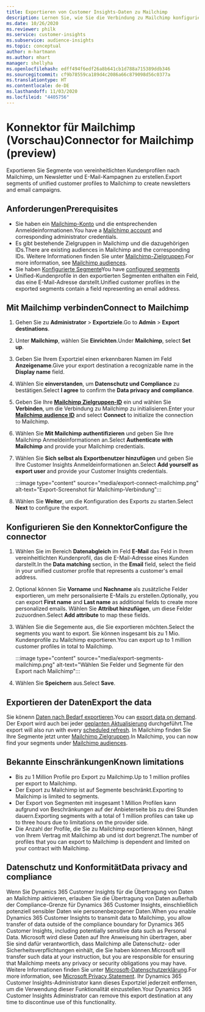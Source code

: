 ```yaml
---
title: Exportieren von Customer Insights-Daten zu Mailchimp
description: Lernen Sie, wie Sie die Verbindung zu Mailchimp konfigurieren.
ms.date: 10/26/2020
ms.reviewer: philk
ms.service: customer-insights
ms.subservice: audience-insights
ms.topic: conceptual
author: m-hartmann
ms.author: mhart
manager: shellyha
ms.openlocfilehash: edff494f6edf26a8b641cb1d788a715389ddb346
ms.sourcegitcommit: cf9b78559ca189d4c2086a66c879098d56c0377a
ms.translationtype: HT
ms.contentlocale: de-DE
ms.lasthandoff: 11/03/2020
ms.locfileid: "4405756"
---
```

# <a name="connector-for-mailchimp-preview"></a><span data-ttu-id="66c93-103">Konnektor für Mailchimp (Vorschau)</span><span class="sxs-lookup"><span data-stu-id="66c93-103">Connector for Mailchimp (preview)</span></span>

<span data-ttu-id="66c93-104">Exportieren Sie Segmente von vereinheitlichten Kundenprofilen nach Mailchimp, um Newsletter und E-Mail-Kampagnen zu erstellen.</span><span class="sxs-lookup"><span data-stu-id="66c93-104">Export segments of unified customer profiles to Mailchimp to create newsletters and email campaigns.</span></span>

## <a name="prerequisites"></a><span data-ttu-id="66c93-105">Anforderungen</span><span class="sxs-lookup"><span data-stu-id="66c93-105">Prerequisites</span></span>

-   <span data-ttu-id="66c93-106">Sie haben ein [Mailchimp-Konto](https://mailchimp.com/) und die entsprechenden Anmeldeinformationen.</span><span class="sxs-lookup"><span data-stu-id="66c93-106">You have a [Mailchimp account](https://mailchimp.com/) and corresponding administrator credentials.</span></span>
-   <span data-ttu-id="66c93-107">Es gibt bestehende Zielgruppen in Mailchimp und die dazugehörigen IDs.</span><span class="sxs-lookup"><span data-stu-id="66c93-107">There are existing audiences in Mailchimp and the corresponding IDs.</span></span> <span data-ttu-id="66c93-108">Weitere Informationen finden Sie unter [Mailchimp-Zielgruppen](https://mailchimp.com/help/create-audience/).</span><span class="sxs-lookup"><span data-stu-id="66c93-108">For more information, see [Mailchimp audiences](https://mailchimp.com/help/create-audience/).</span></span>
-   <span data-ttu-id="66c93-109">Sie haben [Konfigurierte Segmente](segments.md)</span><span class="sxs-lookup"><span data-stu-id="66c93-109">You have [configured segments](segments.md)</span></span>
-   <span data-ttu-id="66c93-110">Unified-Kundenprofile in den exportierten Segmenten enthalten ein Feld, das eine E-Mail-Adresse darstellt.</span><span class="sxs-lookup"><span data-stu-id="66c93-110">Unified customer profiles in the exported segments contain a field representing an email address.</span></span>

## <a name="connect-to-mailchimp"></a><span data-ttu-id="66c93-111">Mit Mailchimp verbinden</span><span class="sxs-lookup"><span data-stu-id="66c93-111">Connect to Mailchimp</span></span>

1. <span data-ttu-id="66c93-112">Gehen Sie zu **Administrator** > **Exportziele**.</span><span class="sxs-lookup"><span data-stu-id="66c93-112">Go to **Admin** > **Export destinations**.</span></span>

1. <span data-ttu-id="66c93-113">Unter **Mailchimp**, wählen Sie **Einrichten**.</span><span class="sxs-lookup"><span data-stu-id="66c93-113">Under **Mailchimp**, select **Set up**.</span></span>

1. <span data-ttu-id="66c93-114">Geben Sie Ihrem Exportziel einen erkennbaren Namen im Feld **Anzeigename**.</span><span class="sxs-lookup"><span data-stu-id="66c93-114">Give your export destination a recognizable name in the **Display name** field.</span></span>

1. <span data-ttu-id="66c93-115">Wählen Sie **einverstanden**, um **Datenschutz und Compliance** zu bestätigen.</span><span class="sxs-lookup"><span data-stu-id="66c93-115">Select **I agree** to confirm the **Data privacy and compliance**.</span></span>

1. <span data-ttu-id="66c93-116">Geben Sie Ihre **[Mailchimp Zielgruppen-ID](https://mailchimp.com/help/find-audience-id/)** ein und wählen Sie **Verbinden**, um die Verbindung zu Mailchimp zu initialisieren.</span><span class="sxs-lookup"><span data-stu-id="66c93-116">Enter your **[Mailchimp audience ID](https://mailchimp.com/help/find-audience-id/)** and select **Connect** to initialize the connection to Mailchimp.</span></span>

1. <span data-ttu-id="66c93-117">Wählen Sie **Mit Mailchimp authentifizieren** und geben Sie Ihre Mailchimp Anmeldeinformationen an.</span><span class="sxs-lookup"><span data-stu-id="66c93-117">Select **Authenticate with Mailchimp** and provide your Mailchimp credentials.</span></span>

1. <span data-ttu-id="66c93-118">Wählen Sie **Sich selbst als Exportbenutzer hinzufügen** und geben Sie Ihre Customer Insights Anmeldeinformationen an.</span><span class="sxs-lookup"><span data-stu-id="66c93-118">Select **Add yourself as export user** and provide your Customer Insights credentials.</span></span>

   :::image type="content" source="media/export-connect-mailchimp.png" alt-text="Export-Screenshot für Mailchimp-Verbindung":::

1. <span data-ttu-id="66c93-120">Wählen Sie **Weiter**, um die Konfiguration des Exports zu starten.</span><span class="sxs-lookup"><span data-stu-id="66c93-120">Select **Next** to configure the export.</span></span>

## <a name="configure-the-connector"></a><span data-ttu-id="66c93-121">Konfigurieren Sie den Konnektor</span><span class="sxs-lookup"><span data-stu-id="66c93-121">Configure the connector</span></span>

1. <span data-ttu-id="66c93-122">Wählen Sie im Bereich **Datenabgleich** im Feld **E-Mail** das Feld in Ihrem vereinheitlichten Kundenprofil, das die E-Mail-Adresse eines Kunden darstellt.</span><span class="sxs-lookup"><span data-stu-id="66c93-122">In the **Data matching** section, in the **Email** field, select the field in your unified customer profile that represents a customer's email address.</span></span> 

1. <span data-ttu-id="66c93-123">Optional können Sie **Vorname** und **Nachname** als zusätzliche Felder exportieren, um mehr personalisierte E-Mails zu erstellen.</span><span class="sxs-lookup"><span data-stu-id="66c93-123">Optionally, you can export **First name** and **Last name** as additional fields to create more personalized emails.</span></span> <span data-ttu-id="66c93-124">Wählen Sie **Attribut hinzufügen**, um diese Felder zuzuordnen.</span><span class="sxs-lookup"><span data-stu-id="66c93-124">Select **Add attribute** to map these fields.</span></span>

1. <span data-ttu-id="66c93-125">Wählen Sie die Segemente aus, die Sie exportieren möchten.</span><span class="sxs-lookup"><span data-stu-id="66c93-125">Select the segments you want to export.</span></span> <span data-ttu-id="66c93-126">Sie können insgesamt bis zu 1 Mio. Kundenprofile zu Mailchimp exportieren.</span><span class="sxs-lookup"><span data-stu-id="66c93-126">You can export up to 1 million customer profiles in total to Mailchimp.</span></span>

   :::image type="content" source="media/export-segments-mailchimp.png" alt-text="Wählen Sie Felder und Segmente für den Export nach Mailchimp":::

1. <span data-ttu-id="66c93-128">Wählen Sie **Speichern** aus.</span><span class="sxs-lookup"><span data-stu-id="66c93-128">Select **Save**.</span></span>

## <a name="export-the-data"></a><span data-ttu-id="66c93-129">Exportieren der Daten</span><span class="sxs-lookup"><span data-stu-id="66c93-129">Export the data</span></span>

<span data-ttu-id="66c93-130">Sie könenn [Daten nach Bedarf exportieren](export-destinations.md).</span><span class="sxs-lookup"><span data-stu-id="66c93-130">You can [export data on demand](export-destinations.md).</span></span> <span data-ttu-id="66c93-131">Der Export wird auch bei jeder [geplanten Aktualisierung](system.md#schedule-tab) durchgeführt.</span><span class="sxs-lookup"><span data-stu-id="66c93-131">The export will also run with every [scheduled refresh](system.md#schedule-tab).</span></span> <span data-ttu-id="66c93-132">In Mailchimp finden Sie Ihre Segmente jetzt unter [Mailchimp Zielgruppen](https://mailchimp.com/help/create-audience/).</span><span class="sxs-lookup"><span data-stu-id="66c93-132">In Mailchimp, you can now find your segments under [Mailchimp audiences](https://mailchimp.com/help/create-audience/).</span></span>

## <a name="known-limitations"></a><span data-ttu-id="66c93-133">Bekannte Einschränkungen</span><span class="sxs-lookup"><span data-stu-id="66c93-133">Known limitations</span></span>

- <span data-ttu-id="66c93-134">Bis zu 1 Million Profile pro Export zu Mailchimp.</span><span class="sxs-lookup"><span data-stu-id="66c93-134">Up to 1 million profiles per export to Mailchimp.</span></span>
- <span data-ttu-id="66c93-135">Der Export zu Mailchimp ist auf Segmente beschränkt.</span><span class="sxs-lookup"><span data-stu-id="66c93-135">Exporting to Mailchimp is limited to segments.</span></span>
- <span data-ttu-id="66c93-136">Der Export von Segmenten mit insgesamt 1 Million Profilen kann aufgrund von Beschränkungen auf der Anbieterseite bis zu drei Stunden dauern.</span><span class="sxs-lookup"><span data-stu-id="66c93-136">Exporting segments with a total of 1 million profiles can take up to three hours due to limitations on the provider side.</span></span> 
- <span data-ttu-id="66c93-137">Die Anzahl der Profile, die Sie zu Mailchimp exportieren können, hängt von Ihrem Vertrag mit Mailchimp ab und ist dort begrenzt.</span><span class="sxs-lookup"><span data-stu-id="66c93-137">The number of profiles that you can export to Mailchimp is dependent and limited on your contract with Mailchimp.</span></span>

## <a name="data-privacy-and-compliance"></a><span data-ttu-id="66c93-138">Datenschutz und Konformität</span><span class="sxs-lookup"><span data-stu-id="66c93-138">Data privacy and compliance</span></span>

<span data-ttu-id="66c93-139">Wenn Sie Dynamics 365 Customer Insights für die Übertragung von Daten an Mailchimp aktivieren, erlauben Sie die Übertragung von Daten außerhalb der Compliance-Grenze für Dynamics 365 Customer Insights, einschließlich potenziell sensibler Daten wie personenbezogener Daten.</span><span class="sxs-lookup"><span data-stu-id="66c93-139">When you enable Dynamics 365 Customer Insights to transmit data to Mailchimp, you allow transfer of data outside of the compliance boundary for Dynamics 365 Customer Insights, including potentially sensitive data such as Personal Data.</span></span> <span data-ttu-id="66c93-140">Microsoft wird diese Daten auf Ihre Anweisung hin übertragen, aber Sie sind dafür verantwortlich, dass Mailchimp alle Datenschutz- oder Sicherheitsverpflichtungen einhält, die Sie haben können.</span><span class="sxs-lookup"><span data-stu-id="66c93-140">Microsoft will transfer such data at your instruction, but you are responsible for ensuring that Mailchimp meets any privacy or security obligations you may have.</span></span> <span data-ttu-id="66c93-141">Weitere Informationen finden Sie unter [Microsoft-Datenschutzerklärung](https://go.microsoft.com/fwlink/?linkid=396732).</span><span class="sxs-lookup"><span data-stu-id="66c93-141">For more information, see [Microsoft Privacy Statement](https://go.microsoft.com/fwlink/?linkid=396732).</span></span>
<span data-ttu-id="66c93-142">Ihr Dynamics 365 Customer Insights-Administrator kann dieses Exportziel jederzeit entfernen, um die Verwendung dieser Funktionalität einzustellen.</span><span class="sxs-lookup"><span data-stu-id="66c93-142">Your Dynamics 365 Customer Insights Administrator can remove this export destination at any time to discontinue use of this functionality.</span></span>
